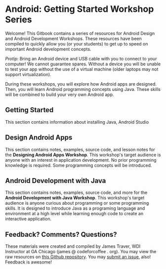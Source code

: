 # Android: Getting Started Workshop Series

Welcome! This Gitbook contains a series of resources for Android Design and Android Development Workshops. These resources have been compiled to quickly allow you (or your students) to get up to speed on important Android development concepts.

*Protip:* Bring an Android device and USB cable with you to connect to your computer! We cannot guarantee spares. Without a device you will be unable to test your app without the use of a virtual machine (older laptops may not support virtualization).

During these workshops, you will explore how Android apps are designed. Then, you will learn Android programming concepts using Java. These skills will be combined to build your very own Android app.

## Getting Started

This section contains information about installing Java, Android Studio

## Design Android Apps

This section contains notes, examples, source code, and lesson notes for the **Designing Android Apps Workshop**. This workshop's target audience is anyone with an interest in application development. No prior programming knowledge is required. Some programming concepts will be introduced.

## Android Development with Java

This section contains notes, examples, source code, and more for the **Android Development with Java Workshop**. This workshop's target audience is anyone curious about programming or some programming skills. It is designed to introduce Java as a programing language and environment at a high level while learning enough code to create an interactive application.

## Feedback? Comments? Questions?

These materials were created and compiled by James Traver, WDI Instructor at GA Chicago (james @ codeforcoffee . org). You may view the raw resources on [this Github repository](https://github.com/code-for-coffee/android-getting-started-workshops). You may [submit an issue](https://github.com/code-for-coffee/android-getting-started-workshops/issues), also! Feedback is awesome!
